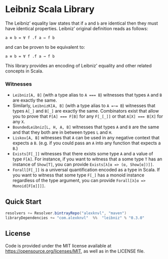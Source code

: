 # Leibniz Scala Library

The Leibniz’ equality law states that if `a` and `b` are identical then they
must have identical properties. Leibniz’ original definition reads as follows:
```
a ≡ b = ∀ f .f a ⇔ f b
```
and can be proven to be equivalent to:
```
a ≡ b = ∀ f .f a → f b
```

This library provides an encoding of Leibniz' equality and other related
concepts in Scala.

### Witnesses
 * `Leibniz[A, B]` (with a type alias to `A === B`) witnesses that types
   `A` and `B` are exactly the same.
 * Similarly, `LeibnizK[A, B]` (with a type alias to `A =~= B`) witnesses
   that types `A[_]` and `B[_]` are exactly the same. Combinators exist that
   allow you to prove that `F[A] === F[B]` for any `F[_[_]]` or that
   `A[X] === B[X]` for any `X`.
 * `BoundedLeibniz[L, H, A, B]` witnesses that types `A` and `B` are the same
   and that they both are in between types `L` and `H`.
 * `Liskov[A, B]` witnesses that `A` can be used in any negative context
   that expects a `B`. (e.g. if you could pass an `A` into any function
   that expects a `B`.)
 * `Exists[F[_]]` witnesses that there exists some type `A` and a value of
   type `F[A]`. For instance, if you want to witness that a some type
   `T` has an instance of `Show[T]`, you can provide
   `Exists[λ[α => (α, Show[α])]]`.
 * `Forall[F[_]]` is a universal quantification encoded as a type in Scala.
   If you want to witness that some type `F[_]` has a monoid instance
   regardless of the type argument, you can provide
   `Forall[λ[α => Monoid[F[α]]]]`.

## Quick Start
```scala
resolvers += Resolver.bintrayRepo("alexknvl", "maven")
libraryDependencies += "com.alexknvl"  %%  "leibniz" % "0.3.0"
```

## License
Code is provided under the MIT license available at https://opensource.org/licenses/MIT,
as well as in the LICENSE file.

